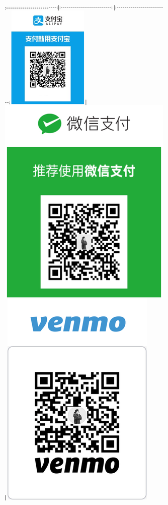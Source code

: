 
:-------------------------:|:-------------------------: |:-------------------------:
![](./alipay.jpg?raw=true)  | ![](./wechat.png?raw=true) | ![](./venmo.png?raw=true) 
